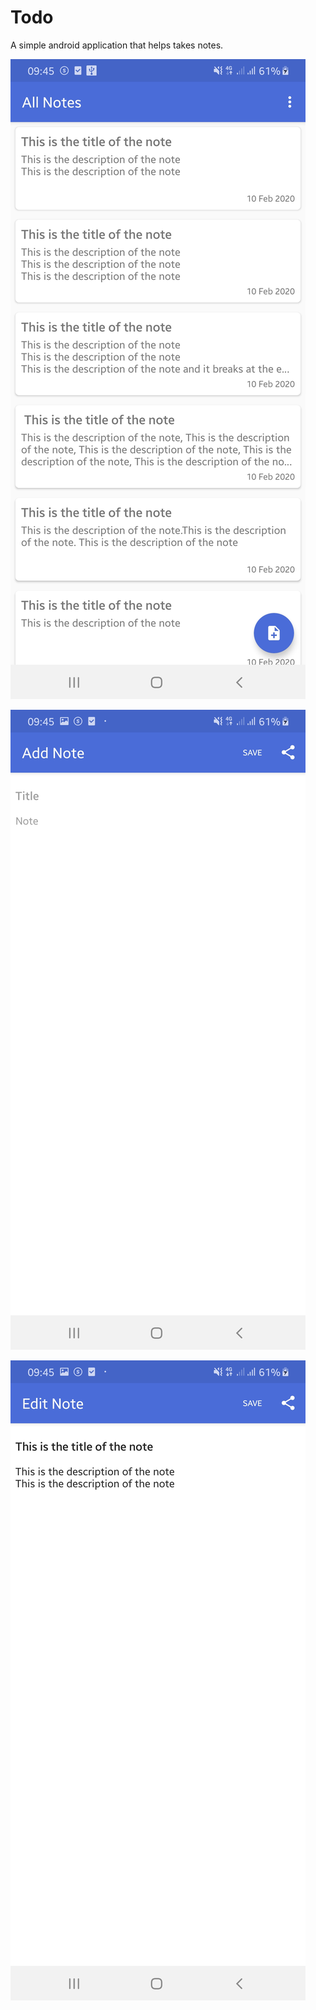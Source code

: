 # Todo
A simple android application that helps takes notes.

![All Notes Screen](/app/src/main/res/drawable-anydpi/AllNotes.jpg)

![Add Notes Screen](/app/src/main/res/drawable-anydpi/AddNote.jpg)

![Edit Notes Screen](/app/src/main/res/drawable-anydpi/EditNote.jpg)
